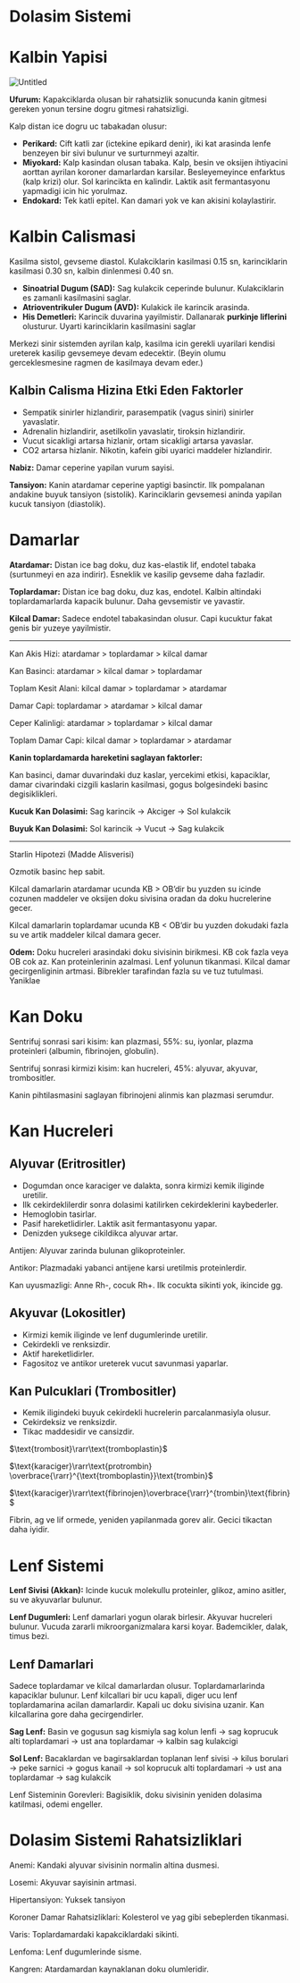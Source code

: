 # Dolasim Sistemi

# Kalbin Yapisi

![Untitled](Dolasim%20Sistemi/Untitled.png)

**Ufurum:** Kapakciklarda olusan bir rahatsizlik sonucunda kanin gitmesi gereken yonun tersine dogru gitmesi rahatsizligi.

Kalp distan ice dogru uc tabakadan olusur:

- **Perikard:** Cift katli zar (ictekine epikard denir), iki kat arasinda lenfe benzeyen bir sivi bulunur ve surturnmeyi azaltir.
- **Miyokard:** Kalp kasindan olusan tabaka. Kalp, besin ve oksijen ihtiyacini aorttan ayrilan koroner damarlardan karsilar. Besleyemeyince enfarktus (kalp krizi) olur. Sol karincikta en kalindir. Laktik asit fermantasyonu yapmadigi icin hic yorulmaz.
- **Endokard:** Tek katli epitel. Kan damari yok ve kan akisini kolaylastirir.

# Kalbin Calismasi

Kasilma sistol, gevseme diastol. Kulakciklarin kasilmasi 0.15 sn, karinciklarin kasilmasi 0.30 sn, kalbin dinlenmesi 0.40 sn.

- **Sinoatrial Dugum (SAD):** Sag kulakcik ceperinde bulunur. Kulakciklarin es zamanli kasilmasini saglar.
- **Atrioventrikuler Dugum (AVD):** Kulakick ile karincik arasinda.
- **His Demetleri:** Karincik duvarina yayilmistir. Dallanarak **purkinje liflerini** olusturur. Uyarti karinciklarin kasilmasini saglar

Merkezi sinir sistemden ayrilan kalp, kasilma icin gerekli uyarilari kendisi ureterek kasilip gevsemeye devam edecektir. (Beyin olumu gerceklesmesine ragmen de kasilmaya devam eder.)

## Kalbin Calisma Hizina Etki Eden Faktorler

- Sempatik sinirler hizlandirir, parasempatik (vagus siniri) sinirler yavaslatir.
- Adrenalin hizlandirir, asetilkolin yavaslatir, tiroksin hizlandirir.
- Vucut sicakligi artarsa hizlanir, ortam sicakligi artarsa yavaslar.
- CO2 artarsa hizlanir. Nikotin, kafein gibi uyarici maddeler hizlandirir.

**Nabiz:** Damar ceperine yapilan vurum sayisi.

**Tansiyon:** Kanin atardamar ceperine yaptigi basinctir. Ilk pompalanan andakine buyuk tansiyon (sistolik). Karinciklarin gevsemesi aninda yapilan kucuk tansiyon (diastolik).

# Damarlar

**Atardamar:** Distan ice bag doku, duz kas-elastik lif, endotel tabaka (surtunmeyi en aza indirir). Esneklik ve kasilip gevseme daha fazladir.

**Toplardamar:** Distan ice bag doku, duz kas, endotel. Kalbin altindaki toplardamarlarda kapacik bulunur. Daha gevsemistir ve yavastir.

**Kilcal Damar:** Sadece endotel tabakasindan olusur. Capi kucuktur fakat genis bir yuzeye yayilmistir. 

---

Kan Akis Hizi: atardamar > toplardamar > kilcal damar

Kan Basinci: atardamar > kilcal damar > toplardamar

Toplam Kesit Alani: kilcal damar > toplardamar > atardamar

Damar Capi: toplardamar > atardamar > kilcal damar

Ceper Kalinligi: atardamar > toplardamar > kilcal damar

Toplam Damar Capi: kilcal damar > toplardamar > atardamar

**Kanin toplardamarda hareketini saglayan faktorler:**

Kan basinci, damar duvarindaki duz kaslar, yercekimi etkisi, kapaciklar, damar civarindaki cizgili kaslarin kasilmasi, gogus bolgesindeki basinc degisiklikleri.

**********************************Kucuk Kan Dolasimi:********************************** Sag karincik → Akciger → Sol kulakcik

**********************************Buyuk Kan Dolasimi:********************************** Sol karincik → Vucut → Sag kulakcik

---

Starlin Hipotezi (Madde Alisverisi)

Ozmotik basinc hep sabit.

Kilcal damarlarin atardamar ucunda KB > OB’dir bu yuzden su icinde cozunen maddeler ve oksijen doku sivisina oradan da doku hucrelerine gecer. 

Kilcal damarlarin toplardamar ucunda KB < OB’dir bu yuzden dokudaki fazla su ve artik maddeler kilcal damara gecer.

**********Odem:********** Doku hucreleri arasindaki doku sivisinin birikmesi. KB cok fazla veya OB cok az. Kan proteinlerinin azalmasi. Lenf yolunun tikanmasi. Kilcal damar gecirgenliginin artmasi. Bibrekler tarafindan fazla su ve tuz tutulmasi. Yaniklae

# Kan Doku

Sentrifuj sonrasi sari kisim: kan plazmasi, 55%: su, iyonlar, plazma proteinleri (albumin, fibrinojen, globulin).

Sentrifuj sonrasi kirmizi kisim: kan hucreleri, 45%: alyuvar, akyuvar, trombositler.

Kanin pihtilasmasini saglayan fibrinojeni alinmis kan plazmasi serumdur. 

# Kan Hucreleri

## Alyuvar (Eritrositler)

- Dogumdan once karaciger ve dalakta, sonra kirmizi kemik iliginde uretilir.
- Ilk cekirdeklilerdir sonra dolasimi katilirken cekirdeklerini kaybederler.
- Hemoglobin tasirlar.
- Pasif hareketlidirler. Laktik asit fermantasyonu yapar.
- Denizden yuksege cikildikca alyuvar artar.

Antijen: Alyuvar zarinda bulunan glikoproteinler.

Antikor: Plazmadaki yabanci antijene karsi uretilmis proteinlerdir. 

Kan uyusmazligi: Anne Rh-, cocuk Rh+. Ilk cocukta sikinti yok, ikincide gg.

## Akyuvar (Lokositler)

- Kirmizi kemik iliginde ve lenf dugumlerinde uretilir.
- Cekirdekli ve renksizdir.
- Aktif hareketlidirler.
- Fagositoz ve antikor ureterek vucut savunmasi yaparlar.

## Kan Pulcuklari (Trombositler)

- Kemik iligindeki buyuk cekirdekli hucrelerin parcalanmasiyla olusur.
- Cekirdeksiz ve renksizdir.
- Tikac maddesidir ve cansizdir.

$\text{trombosit}\rarr\text{tromboplastin}$

$\text{karaciger}\rarr\text{protrombin} \overbrace{\rarr}^{\text{tromboplastin}}\text{trombin}$

$\text{karaciger}\rarr\text{fibrinojen}\overbrace{\rarr}^{trombin}\text{fibrin}$

Fibrin, ag ve lif ormede, yeniden yapilanmada gorev alir. Gecici tikactan daha iyidir.

# Lenf Sistemi

**Lenf Sivisi (Akkan):** Icinde kucuk molekullu proteinler, glikoz, amino asitler, su ve akyuvarlar bulunur.

**Lenf Dugumleri:** Lenf damarlari yogun olarak birlesir. Akyuvar hucreleri bulunur. Vucuda zararli mikroorganizmalara karsi koyar. Bademcikler, dalak, timus bezi.

## Lenf Damarlari

Sadece toplardamar ve kilcal damarlardan olusur. Toplardamarlarinda kapaciklar bulunur. Lenf kilcallari bir ucu kapali, diger ucu lenf toplardamarina acilan damarlardir. Kapali uc doku sivisina uzanir. Kan kilcallarina gore daha gecirgendirler.

****************Sag Lenf:**************** Basin ve gogusun sag kismiyla sag kolun lenfi → sag koprucuk alti toplardamari → ust ana toplardamar → kalbin sag kulakcigi

**Sol Lenf:** Bacaklardan ve bagirsaklardan toplanan lenf sivisi → kilus borulari → peke sarnici → gogus kanail → sol koprucuk alti toplardamari → ust ana toplardamar → sag kulakcik

Lenf Sisteminin Gorevleri: Bagisiklik, doku sivisinin yeniden dolasima katilmasi, odemi engeller.

# Dolasim Sistemi Rahatsizliklari

Anemi: Kandaki alyuvar sivisinin normalin altina dusmesi.

Losemi: Akyuvar sayisinin artmasi.

Hipertansiyon: Yuksek tansiyon

Koroner Damar Rahatsizliklari: Kolesterol ve yag gibi sebeplerden tikanmasi.

Varis: Toplardamardaki kapakciklardaki sikinti.

Lenfoma: Lenf dugumlerinde sisme.

Kangren: Atardamardan kaynaklanan doku olumleridir.